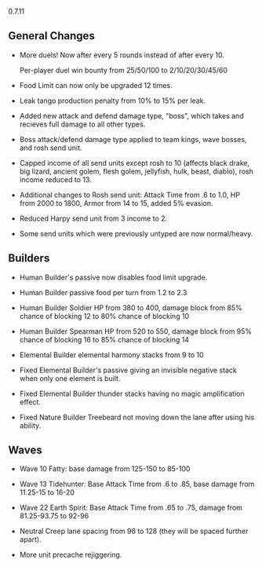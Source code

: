 0.7.11

## General Changes

- More duels! Now after every 5 rounds instead of after every 10.

	Per-player duel win bounty from 25/50/100 to 2/10/20/30/45/60

- Food Limit can now only be upgraded 12 times.

- Leak tango production penalty from 10% to 15% per leak.

- Added new attack and defend damage type, "boss", which takes and recieves full damage to all other types.

- Boss attack/defend damage type applied to team kings, wave bosses, and rosh send unit.

- Capped income of all send units except rosh to 10 (affects black drake, big lizard, ancient golem, flesh golem, jellyfish, hulk, beast, diablo), rosh income reduced to 13.

- Additional changes to Rosh send unit: Attack Time from .6 to 1.0, HP from 2000 to 1800, Armor from 14 to 15, added 5% evasion.

- Reduced Harpy send unit from 3 income to 2.

- Some send units which were previously untyped are now normal/heavy.

## Builders

- Human Builder's passive now disables food limit upgrade.

- Human Builder passive food per turn from 1.2 to 2.3

- Human Builder Soldier HP from 380 to 400, damage block from 85% chance of blocking 12 to 80% chance of blocking 10

- Human Builder Spearman HP from 520 to 550, damage block from 95% chance of blocking 16 to 85% chance of blocking 14

- Elemental Builder elemental harmony stacks from 9 to 10

- Fixed Elemental Builder's passive giving an invisible negative stack when only one element is built.

- Fixed Elemental Builder thunder stacks having no magic amplification effect.

- Fixed Nature Builder Treebeard not moving down the lane after using his ability.

## Waves

- Wave 10 Fatty: base damage from 125-150 to 85-100

- Wave 13 Tidehunter: Base Attack Time from .6 to .85, base damage from 11.25-15 to 16-20

- Wave 22 Earth Spirit: Base Attack Time from .65 to .75, damage from 81.25-93.75 to 92-96

- Neutral Creep lane spacing from 96 to 128 (they will be spaced further apart).

- More unit precache rejiggering.
